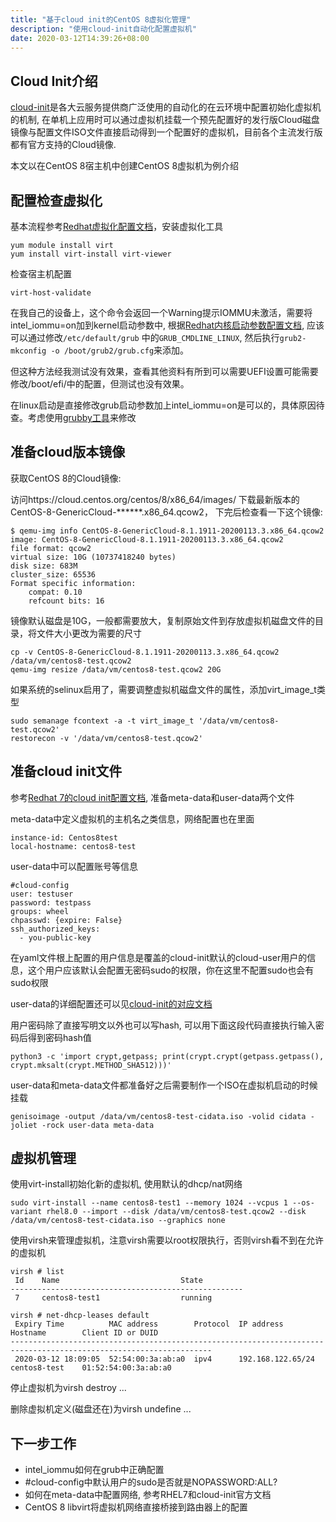 ```yaml
---
title: "基于cloud init的CentOS 8虚拟化管理"
description: "使用cloud-init自动化配置虚拟机"
date: 2020-03-12T14:39:26+08:00
---
```


## Cloud Init介绍
[cloud-init](https://cloudinit.readthedocs.io/en/latest/)是各大云服务提供商广泛使用的自动化的在云环境中配置初始化虚拟机的机制, 在单机上应用时可以通过虚拟机挂载一个预先配置好的发行版Cloud磁盘镜像与配置文件ISO文件直接启动得到一个配置好的虚拟机，目前各个主流发行版都有官方支持的Cloud镜像.

本文以在CentOS 8宿主机中创建CentOS 8虚拟机为例介绍

## 配置检查虚拟化

基本流程参考[Redhat虚拟化配置文档]，安装虚拟化工具

```
yum module install virt
yum install virt-install virt-viewer
```

检查宿主机配置

```
virt-host-validate
```

在我自己的设备上，这个命令会返回一个Warning提示IOMMU未激活，需要将intel_iommu=on加到kernel启动参数中, 根据[Redhat内核启动参数配置文档], 应该可以通过修改`/etc/default/grub`
中的`GRUB_CMDLINE_LINUX`, 然后执行`grub2-mkconfig -o /boot/grub2/grub.cfg`来添加。

但这种方法经我测试没有效果，查看其他资料有所到可以需要UEFI设置可能需要修改/boot/efi/中的配置，但测试也没有效果。

在linux启动是直接修改grub启动参数加上intel_iommu=on是可以的，具体原因待查。考虑使用[grubby工具]来修改

## 准备cloud版本镜像

获取CentOS 8的Cloud镜像:

访问https://cloud.centos.org/centos/8/x86_64/images/ 下载最新版本的CentOS-8-GenericCloud-******.x86_64.qcow2，
下完后检查看一下这个镜像:

```
$ qemu-img info CentOS-8-GenericCloud-8.1.1911-20200113.3.x86_64.qcow2 
image: CentOS-8-GenericCloud-8.1.1911-20200113.3.x86_64.qcow2
file format: qcow2
virtual size: 10G (10737418240 bytes)
disk size: 683M
cluster_size: 65536
Format specific information:
    compat: 0.10
    refcount bits: 16
```

镜像默认磁盘是10G，一般都需要放大，复制原始文件到存放虚拟机磁盘文件的目录，将文件大小更改为需要的尺寸

```
cp -v CentOS-8-GenericCloud-8.1.1911-20200113.3.x86_64.qcow2 /data/vm/centos8-test.qcow2
qemu-img resize /data/vm/centos8-test.qcow2 20G
```

如果系统的selinux启用了，需要调整虚拟机磁盘文件的属性，添加virt_image_t类型

```
sudo semanage fcontext -a -t virt_image_t '/data/vm/centos8-test.qcow2'
restorecon -v '/data/vm/centos8-test.qcow2'
```

## 准备cloud init文件

参考[Redhat 7的cloud init配置文档], 准备meta-data和user-data两个文件

meta-data中定义虚拟机的主机名之类信息，网络配置也在里面

```
instance-id: Centos8test
local-hostname: centos8-test
```

user-data中可以配置账号等信息

```
#cloud-config
user: testuser
password: testpass
groups: wheel
chpasswd: {expire: False}
ssh_authorized_keys:
  - you-public-key
```

在yaml文件根上配置的用户信息是覆盖的cloud-init默认的cloud-user用户的信息，这个用户应该默认会配置无密码sudo的权限，你在这里不配置sudo也会有sudo权限

user-data的详细配置还可以见[cloud-init的对应文档](https://cloudinit.readthedocs.io/en/latest/topics/examples.html)

用户密码除了直接写明文以外也可以写hash, 可以用下面这段代码直接执行输入密码后得到密码hash值

```
python3 -c 'import crypt,getpass; print(crypt.crypt(getpass.getpass(), crypt.mksalt(crypt.METHOD_SHA512)))'
```

user-data和meta-data文件都准备好之后需要制作一个ISO在虚拟机启动的时候挂载

```
genisoimage -output /data/vm/centos8-test-cidata.iso -volid cidata -joliet -rock user-data meta-data
```

## 虚拟机管理

使用virt-install初始化新的虚拟机, 使用默认的dhcp/nat网络

```
sudo virt-install --name centos8-test1 --memory 1024 --vcpus 1 --os-variant rhel8.0 --import --disk /data/vm/centos8-test.qcow2 --disk /data/vm/centos8-test-cidata.iso --graphics none
```

使用virsh来管理虚拟机，注意virsh需要以root权限执行，否则virsh看不到在允许的虚拟机

```
virsh # list
 Id    Name                           State
----------------------------------------------------
 7     centos8-test1                  running

virsh # net-dhcp-leases default
 Expiry Time          MAC address        Protocol  IP address                Hostname        Client ID or DUID
-------------------------------------------------------------------------------------------------------------------
 2020-03-12 18:09:05  52:54:00:3a:ab:a0  ipv4      192.168.122.65/24         centos8-test    01:52:54:00:3a:ab:a0
```

停止虚拟机为virsh destroy ...

删除虚拟机定义(磁盘还在)为virsh undefine ...



## 下一步工作
- intel_iommu如何在grub中正确配置
- #cloud-config中默认用户的sudo是否就是NOPASSWORD:ALL?
- 如何在meta-data中配置网络, 参考RHEL7和cloud-init官方文档
- CentOS 8 libvirt将虚拟机网络直接桥接到路由器上的配置

[Redhat虚拟化配置文档]: https://access.redhat.com/documentation/en-us/red_hat_enterprise_linux/8/html/configuring_and_managing_virtualization/getting-started-with-virtualization-in-rhel-8_configuring-and-managing-virtualization#creating-vms-using-the-rhel-8-web-console_assembly_creating-virtual-machine
[Redhat内核启动参数配置文档]:https://access.redhat.com/documentation/en-us/red_hat_enterprise_linux/8/html/managing_monitoring_and_updating_the_kernel/configuring-kernel-command-line-parameters_managing-monitoring-and-updating-the-kernel
[Redhat 7的cloud init配置文档]: https://access.redhat.com/documentation/en-us/red_hat_enterprise_linux_atomic_host/7/html/installation_and_configuration_guide/setting_up_cloud_init
[grubby工具]: https://access.redhat.com/documentation/en-us/red_hat_enterprise_linux/7/html/system_administrators_guide/sec-making_persistent_changes_to_a_grub_2_menu_using_the_grubby_tool